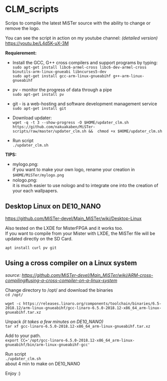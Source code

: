 # CLM_scripts

Scrips to compile the latest MiSTer source with the ability to change or remove the logo. 
  
You can see the script in action on my youtube channel: *(detailed version)*
https://youtu.be/L4d5K-uX-3M  

**Requierement:**
* Install the GCC, G++ cross compilers and support programs by typing:  
  `sudo apt-get install libc6-armel-cross libc6-dev-armel-cross binutils-arm-linux-gnueabi libncurses5-dev`  
  `sudo apt-get install gcc-arm-linux-gnueabihf g++-arm-linux-gnueabihf` 
    
* pv - monitor the progress of data through a pipe  
  `sudo apt-get install pv`  
    
* git - is a web-hosting and software development management service   
  `sudo apt-get install git`  
  
* Download updater:  
`wget -q -t 3 --show-progress -O $HOME/updater_clm.sh https://github.com/nakuakaben/MiSTer-scripts/raw/master/updater_clm.sh &&  chmod +x $HOME/updater_clm.sh`
  
* Run script  
  `./updater_clm.sh`  
 
**TIPS:**  
  * mylogo.png:  
    if you want to make your own logo, rename your creation in `$HOME/MiSTer/mylogo.png`  
  * nologo.png:  
    it is much easier to use nologo and to integrate one into the creation of your each wallpapers.  
 
## Desktop Linux on DE10_NANO  

https://github.com/MiSTer-devel/Main_MiSTer/wiki/Desktop-Linux  

Also tested on the LXDE for MisterFPGA and it works too.  
If you want to compile from your Mister with LXDE, the MiSTer file will be updated directly on the SD Card.   

  `apt install curl pv git`

## Using a cross compiler on a Linux system  
*source: https://github.com/MiSTer-devel/Main_MiSTer/wiki/ARM-cross-compiling#using-a-cross-compiler-on-a-linux-system*  
  
Change directory to /opt/ and download the binaries  
`cd /opt/`  
  
`wget -c https://releases.linaro.org/components/toolchain/binaries/6.5-2018.12/arm-linux-gnueabihf/gcc-linaro-6.5.0-2018.12-x86_64_arm-linux-gnueabihf.tar.xz`  

Unpack *(it takes a few minutes on DE10_NANO)*  
`tar xf gcc-linaro-6.5.0-2018.12-x86_64_arm-linux-gnueabihf.tar.xz`   

Add to your path.  
`export CC='/opt/gcc-linaro-6.5.0-2018.12-x86_64_arm-linux-gnueabihf/bin/arm-linux-gnueabihf-gcc'`  

Run script  
`./updater_clm.sh`  
about 4 min to make on DE10_NANO  
  
 Enjoy :)

